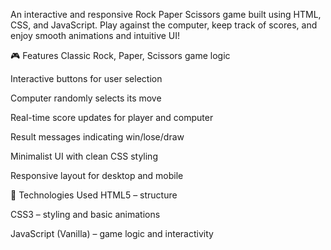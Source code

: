 An interactive and responsive Rock Paper Scissors game built using HTML, CSS, and JavaScript. Play against the computer, keep track of scores, and enjoy smooth animations and intuitive UI!

🎮 Features
Classic Rock, Paper, Scissors game logic

Interactive buttons for user selection

Computer randomly selects its move

Real-time score updates for player and computer

Result messages indicating win/lose/draw

Minimalist UI with clean CSS styling

Responsive layout for desktop and mobile

🧰 Technologies Used
HTML5 – structure

CSS3 – styling and basic animations

JavaScript (Vanilla) – game logic and interactivity